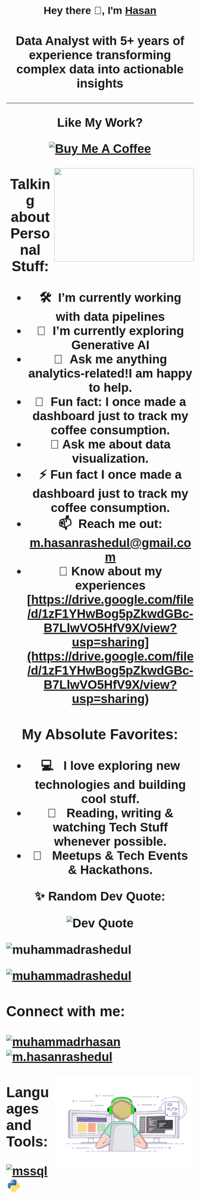 <!-- Header Section -->
<h1 align="center"><font face="Arial">Hey there 👋, I'm <a href="www.linkedin.com/in/muhammadrhasan/" target="_blank" rel="noreferrer">Hasan</a>
<h3 align="center"><font face="Arial">Data Analyst with 5+ years of experience transforming complex data into actionable insights

  

</p>
<hr>

Like My Work?

<a href="https://www.buymeacoffee.com/iampavangandhi" target="_blank"><img src="https://cdn.buymeacoffee.com/buttons/v2/default-yellow.png" alt="Buy Me A Coffee" height="60px" width="217px" ></a>

<img align="right" height="250" width="375" alt="" src="https://raw.githubusercontent.com/iampavangandhi/iampavangandhi/master/gifs/coder.gif" />



### Talking about Personal Stuff:

- 🛠 &nbsp;I’m currently working with data pipelines
- 🚀 &nbsp;I’m currently exploring Generative AI
- 💬 &nbsp;Ask me anything analytics-related!I am happy to help.
- 👾 &nbsp;Fun fact: I once made a dashboard just to track my coffee consumption.
- 💬 Ask me about **data visualization.**
- ⚡ Fun fact **I once made a dashboard just to track my coffee consumption.**
- 📫 &nbsp;Reach me out: m.hasanrashedul@gmail.com
- 📄 Know about my experiences [https://drive.google.com/file/d/1zF1YHwBog5pZkwdGBc-B7LlwVO5HfV9X/view?usp=sharing](https://drive.google.com/file/d/1zF1YHwBog5pZkwdGBc-B7LlwVO5HfV9X/view?usp=sharing)

### My Absolute Favorites:

- 💻 &nbsp; I love exploring new technologies and building cool stuff.
- 📰 &nbsp; Reading, writing & watching Tech Stuff whenever possible.
- 🍕 &nbsp; Meetups & Tech Events & Hackathons.

✨ Random Dev Quote:</h10>
<p align="center">
  <img src="https://quotes-github-readme.vercel.app/api?type=horizontal&theme=dark" alt="Dev Quote" />
<p align="left"> <img src="https://komarev.com/ghpvc/?username=muhammadrashedul&label=Profile%20views&color=0e75b6&style=flat" alt="muhammadrashedul" /> </p>

<p align="left"> <a href="https://github.com/ryo-ma/github-profile-trophy"><img src="https://github-profile-trophy.vercel.app/?username=muhammadrashedul" alt="muhammadrashedul" /></a> </p>


<h3 align="left">Connect with me:</h3>
<p align="left">
<a href="https://linkedin.com/in/muhammadrhasan" target="blank"><img align="center" src="https://raw.githubusercontent.com/rahuldkjain/github-profile-readme-generator/master/src/images/icons/Social/linked-in-alt.svg" alt="muhammadrhasan" height="30" width="40" /></a>
<a href="https://fb.com/m.hasanrashedul" target="blank"><img align="center" src="https://raw.githubusercontent.com/rahuldkjain/github-profile-readme-generator/master/src/images/icons/Social/facebook.svg" alt="m.hasanrashedul" height="30" width="40" /></a>
</p>

<img align="right" height="250" width="375" alt="" src="https://raw.githubusercontent.com/mikonoid/mikonoid/main/images/gifs/coder3.gif" />

<h3 align="left">Languages and Tools:</h3>
<p align="left"> <a href="https://www.microsoft.com/en-us/sql-server" target="_blank" rel="noreferrer"> <img src="https://www.svgrepo.com/show/303229/microsoft-sql-server-logo.svg" alt="mssql" width="40" height="40"/> </a> <a href="https://www.python.org" target="_blank" rel="noreferrer"> <img src="https://raw.githubusercontent.com/devicons/devicon/master/icons/python/python-original.svg" alt="python" width="40" height="40"/> </a> </p>

